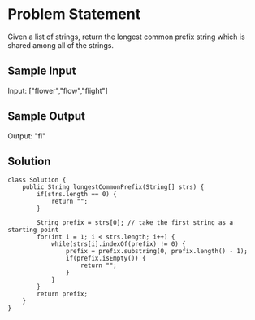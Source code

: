 

# Problem Statement
Given a list of strings, return the longest common prefix string which is shared among all of the strings.

## Sample Input
Input: ["flower","flow","flight"] 

## Sample Output
Output: "fl"

## Solution
```
class Solution {
    public String longestCommonPrefix(String[] strs) {
        if(strs.length == 0) {
            return "";
        }
        
        String prefix = strs[0]; // take the first string as a starting point
        for(int i = 1; i < strs.length; i++) {
            while(strs[i].indexOf(prefix) != 0) {
                prefix = prefix.substring(0, prefix.length() - 1);
                if(prefix.isEmpty()) {
                    return "";
                }
            }
        }
        return prefix;
    }
}
```